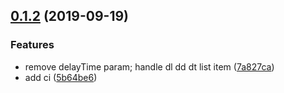<a name="0.1.2"></a>
## [0.1.2](https://github.com/kaola-fed/awesome-skeleton/compare/v0.1.1...v0.1.2) (2019-09-19)


### Features

*  remove delayTime param; handle dl dd dt list item ([7a827ca](https://github.com/kaola-fed/awesome-skeleton/commit/7a827ca))
* add ci ([5b64be6](https://github.com/kaola-fed/awesome-skeleton/commit/5b64be6))



